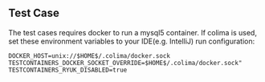 ## Test Case

The test cases requires docker to run a mysql5 container.
If colima is used, set these environment variables to your IDE(e.g. IntelliJ) run configuration:

```shell
DOCKER_HOST=unix://$HOME$/.colima/docker.sock
TESTCONTAINERS_DOCKER_SOCKET_OVERRIDE=$HOME$/.colima/docker.sock"
TESTCONTAINERS_RYUK_DISABLED=true
```
